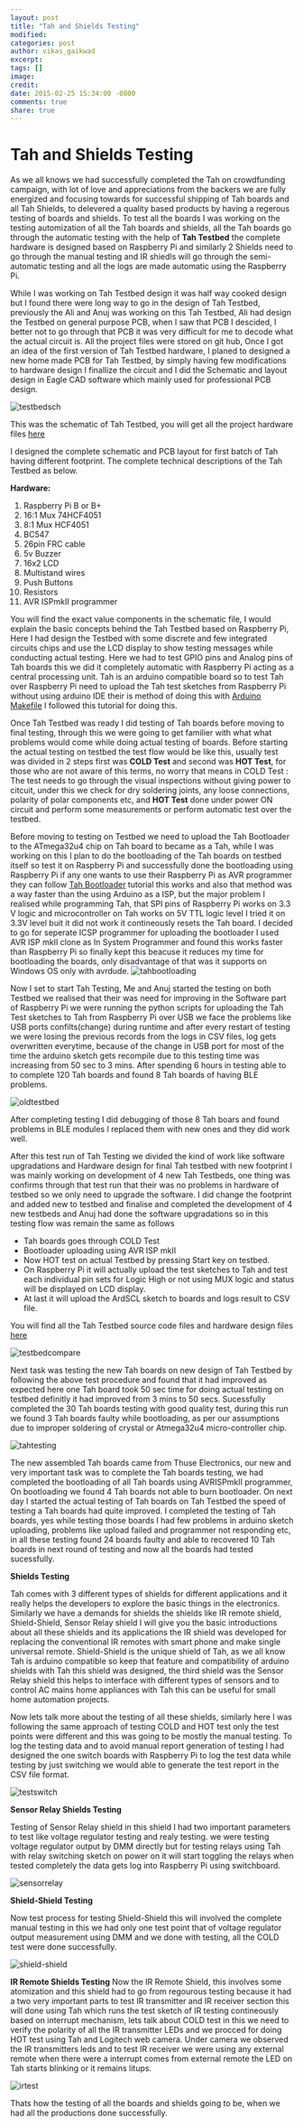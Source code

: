 ```yaml
---
layout: post
title: "Tah and Shields Testing"
modified:
categories: post
author: vikas_gaikwad
excerpt:
tags: []
image:
credit:
date: 2015-02-25 15:34:00 -0800
comments: true
share: true
---
```


Tah and Shields Testing 
===

As we all knows we had successfully completed the Tah on crowdfunding campaign, with lot of love and appreciations from the backers we are fully energized and focusing towards for successful shipping of Tah boards and all Tah Shields, to delevered a quality based products by having a regerous testing of boards and shields. To test all the boards I was working on the testing automization of all the Tah boards and shields, all the Tah boards go through the automatic testing with the help of **Tah Testbed** the complete hardware is designed based on Raspberry Pi and similarly 2 Shields need to go through the manual testing and IR shiedls will go through the semi-automatic testing and all the logs are made automatic using the Raspberry Pi.
		
While I was working on Tah Testbed design it was half way cooked design but I found there were long way to go in the design of Tah Testbed, previously the Ali and Anuj was working on this Tah Testbed, Ali had design the Testbed on general purpose PCB, when I saw that PCB I descided, I better not to go through that PCB it was very difficult for me to decode what the actual circuit is. All the project files were stored on git hub, Once I got an idea  of the first version of Tah Testbed hardware, I planed to designed a new home made PCB for Tah Testbed, by simply having few modifications to hardware design I finallize the circuit and I did the Schematic and layout design in Eagle CAD software which mainly used for professional PCB design.

![testbedsch](https://cloud.githubusercontent.com/assets/8414343/6408346/8d7f3ed8-be78-11e4-9cc8-ca12279ad66b.png)

This was the schematic of Tah Testbed, you will get all the project hardware files [here](https://github.com/tah-io/Tah_Testbed/tree/master/Hardware)

I designed the complete schematic and PCB layout for first batch of Tah having different footprint. The complete technical descriptions of the Tah Testbed as below.

**Hardware:**


1. Raspberry Pi B or B+  
2. 16:1 Mux 74HCF4051  
3. 8:1 Mux HCF4051  
4. BC547  
5. 26pin FRC cable  
6. 5v Buzzer  
7. 16x2 LCD  
8. Multistand wires  
9. Push Buttons  
10. Resistors  
11. AVR ISPmkII programmer  


You will find the exact value components in the schematic file, I would explain the basic concepts behind the Tah Testbed based on Raspberry Pi, Here I had design the Testbed with some discrete and few integrated circuits chips and use the LCD display to show testing messages while conducting actual testing. Here we had to test GPIO pins and Analog pins of Tah boards this we did it completely automatic with Raspberry Pi acting as a central processing unit. Tah is an arduino compatible board so to test Tah over Raspberry Pi need to upload the Tah test sketches from Raspberry Pi without using arduino IDE their is method of doing this with [Arduino Makefile](http://www.linuxcircle.com/2013/05/15/programming-and-uploading-arduino-sketch-without-ide/) I followed this tutorial for doing this.

Once Tah Testbed was ready I did testing of Tah boards before moving to final testing, through this we were going to get familier with what what problems would come while doing actual testing of boards. Before starting the actual testing on testbed the test flow would be like this, usually test was divided in 2 steps first was **COLD Test** and second was **HOT Test**, for those who are not aware of this terms, no worry that means in COLD Test : The test needs to go through the visual inspections without giving power to citcuit, under this we check for dry soldering joints, any loose connections, polarity of polar components etc, and **HOT Test** done under power ON circuit and perform some measurements or perform automatic test over the testbed.

Before moving to testing on Testbed we need to upload the Tah Bootloader to the ATmega32u4 chip on Tah board to became as a Tah, while I was working on this I plan to do the bootloading of the Tah boards on testbed itself so test it on Raspberry Pi and successfully done the bootloading using Raspberry Pi if any one wants to use their Raspberry Pi as AVR programmer they can follow [Tah Bootloader](http://docs.tah.io/examples/tah-bootloader/) tutorial this works and also that method was a way faster than the using Arduino as a ISP, but the major problem I realised while programming Tah, that SPI pins of Raspberry Pi works on 3.3 V logic and microcontroller on Tah works on 5V TTL logic level I tried it on 3.3V level buit it did not work it contineously resets the Tah board. I decided to go for seperate ICSP programmer for uploading the bootloader I used AVR ISP mkII clone as In System Programmer and found this works faster than Raspberry Pi so finally kept this beacuse it reduces my time for bootloading the boards, only disadvantage of that was it supports on Windows OS only with avrdude.
![tahbootloading](https://cloud.githubusercontent.com/assets/8414343/6408353/b5c34c18-be78-11e4-97f5-70383943f171.jpg)
  
Now I set to start Tah Testing, Me and Anuj started the testing on both Testbed we realised that their was need for improving in the Software part of Raspberry Pi we were running the python scripts for uploading the Tah Test sketches to Tah from Raspberry Pi over USB we face the problems like USB ports confilts(change) during runtime and after every restart of testing we were losing the previous records from the logs in CSV files, log gets overwritten everytime, because of the change in USB port for most of the time the arduino sketch gets recompile due to this testing time was increasing from 50 sec to 3 mins. After spending 6 hours in testing able to to complete 120 Tah boards and found 8 Tah boards of having BLE problems.

![oldtestbed](https://cloud.githubusercontent.com/assets/8414343/6408358/cb8714e4-be78-11e4-9039-7b4d93e0c86c.jpg)

 
After completing testing I did debugging of those 8 Tah boars and found problems in BLE modules I replaced them with new ones and they did work well.


After this test run of Tah Testing we divided the kind of work like software upgradations and Hardware design for final Tah testbed with new footprint I was mainly working on development of 4 new Tah Testbeds, one thing was confirms through that test run that their was no problems in hardware  of testbed so we only need to upgrade the software. I did change the footprint and added new to testbed and finalise and completed the development of 4 new testbeds and Anuj had done the software upgradations so in this testing flow was remain the same as follows

* Tah boards goes through COLD Test
* Bootloader uploading using AVR ISP mkII
* Now HOT test on actual Testbed by pressing Start key on testbed.
* On Raspberry Pi it will actually upload the test sketches to Tah and test each individual pin sets for Logic High or not using MUX logic   	and status will be displayed on LCD display.
* At last it will upload the ArdSCL sketch to boards and logs result to CSV file.

You will find all the Tah Testbed source code files and hardware design files [here](https://github.com/tah-io/Tah_Testbed)

![testbedcompare](https://cloud.githubusercontent.com/assets/8414343/6408368/ed39a3f4-be78-11e4-9f51-06eecbd6897e.jpg)


Next task was testing the new Tah boards on new design of Tah Testbed by following the above test procedure and found that it had improved as expected here one Tah board took 50 sec time for doing actual testing on testbed definitly it had improved from 3 mins to 50 secs. Sucessfully completed the 30 Tah boards testing with good quality test, during this run we found 3 Tah boards faulty while bootloading, as per our assumptions due to improper soldering of crystal or Atmega32u4 micro-controller chip.

![tahtesting](https://cloud.githubusercontent.com/assets/8414343/6408371/04530300-be79-11e4-99d3-d242cdf9e582.jpg)

The new assembled Tah boards came from Thuse Electronics, our new and very important task was to complete the Tah boards testing, we had completed the bootloading of all Tah boards using AVRISPmkII programmer, On bootloading we found 4 Tah boards not able to burn bootloader. On next day I started the actual testing of Tah boards on Tah Testbed the speed of testing a Tah boards had quite improved. I completed the testing of Tah boards, yes while testing those boards I had few problems in arduino sketch uploading, problems like upload failed and programmer not responding etc, in all these testing found 24 boards faulty and able to recovered 10 Tah boards in next round of testing and now all the boards had tested sucessfully.

**Shields Testing**

Tah comes with 3 different types of shields for different applications and it really helps the developers to explore the basic things in the electronics. Similarly we have a demands for shields the shields like IR remote shield, Shield-Shield, Sensor Relay shield I will give you the basic introductions about all these shields and its applications the IR shield was developed for replacing the conventional IR remotes with smart phone and make single universal remote. Shield-Shield is the unique shield of Tah, as we all know Tah is arduino compatible so keep that feature and compatibility of arduino shields with Tah this shield was designed, the third shield was the Sensor Relay shield this helps to interface with different types of sensors and to control AC mains home appliances with Tah this can be useful for small home automation projects.

Now lets talk more about the testing of all these shields, similarly here I was following the same approach of testing COLD and HOT test only the test points were different and this was going to be mostly the manual testing. To log the testing data and to avoid manual report generation of testing I had designed the one switch boards with Raspberry Pi to log the test data while testing by just switching we would able to generate the test report in the CSV file format.

![testswitch](https://cloud.githubusercontent.com/assets/8414343/6408378/1da18200-be79-11e4-86f9-09703cbc5873.jpg)

**Sensor Relay Shields Testing**

Testing of Sensor Relay shield in this shield I had two important parameters to test like voltage regulator testing and realy testing. we were testing voltage regulator output by DMM directly but for testing relays using Tah with relay switching sketch on power on it will start toggling the relays when tested completely the data gets log into Raspberry Pi using switchboard.


![sensorrelay](https://cloud.githubusercontent.com/assets/8414343/6408384/3176ae04-be79-11e4-971c-698919135351.jpg)

**Shield-Shield Testing**

Now test process for testing Shield-Shield this will involved the complete manual testing in this we had only one test point that of voltage regulator output measurement using DMM and we done with testing, all the COLD test were done successfully.

![shield-shield](https://cloud.githubusercontent.com/assets/8414343/6408390/488f596a-be79-11e4-9489-38a6a6371151.jpg)

**IR Remote Shields Testing**
Now the IR Remote Shield, this involves some atomization and this shield had to go from regourous testing because it had a two very important parts to test IR transmitter and IR receiver section this will done using Tah which runs the test sketch of IR testing contineously based on interrupt mechanism, lets talk about COLD test in this we need to verify the polarity of all the IR transmitter LEDs and we procced for doing HOT test using Tah and Logitech web camera. Under camera we observed the IR transmitters leds and to test IR receiver we were using any external remote when there were a interrupt comes from external remote the LED on Tah starts blinking or it remains litups.

![irtest](https://cloud.githubusercontent.com/assets/8414343/6408395/5f80cc8a-be79-11e4-89bc-e2c80f8221ef.jpg)

Thats how the testing of all the boards and shields going to be, when we had all the productions done successfully.
